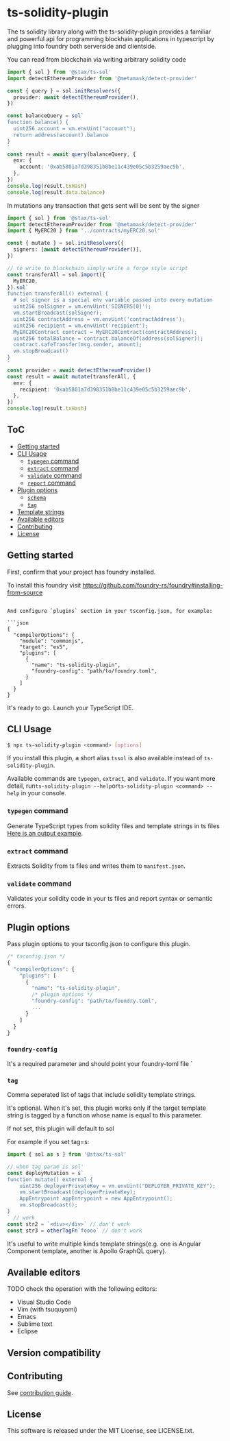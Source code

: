 # ts-solidity-plugin

The ts solidity library along with the ts-solidity-plugin provides
a familiar and powerful api for programming blockhain applications
in typescript by plugging into foundry both serverside and clientside.

You can read from blockchain via writing arbitrary solidity code

```ts
import { sol } from '@stax/ts-sol'
import detectEthereumProvider from '@metamask/detect-provider'

const { query } = sol.initResolvers({
  provider: await detectEthereumProvider(),
})

const balanceQuery = sol`
function balance() {
  uint256 account = vm.envUint("account");
  return address(account).balance
}
`
const result = await query(balanceQuery, {
  env: {
    account: '0xab5801a7d398351b8be11c439e05c5b3259aec9b',
  },
})
console.log(result.txHash)
console.log(result.data.balance)
```

In mutations any transaction that gets sent will be sent by the signer

```ts
import { sol } from '@stax/ts-sol'
import detectEthereumProvider from '@metamask/detect-provider'
import { MyERC20 } from '../contracts/myERC20.sol'

const { mutate } = sol.initResolvers({
  signers: [await detectEthereumProvider()],
})

// to write to blockchain simply write a forge style script
const transferAll = sol.import({
  MyERC20,
}).sol`
function transferAll() external {
  # sol signer is a special env variable passed into every mutation
  uint256 solSigner = vm.envUint('SIGNERS[0]');
  vm.startBroadcast(solSigner);
  uint256 contractAddress = vm.envUint('contractAddress');
  uint256 recipient = vm.envUint('recipient');
  MyERC20Contract contract = MyERC20Contract(contractAddress);
  uint256 totalBalance = contract.balanceOf(address(solSigner));
  contract.safeTransfer(msg.sender, amount);
  vm.stopBroadcast()
}
`
const provider = await detectEthereumProvider()
const result = await mutate(transferAll, {
  env: {
    recipient: '0xab5801a7d398351b8be11c439e05c5b3259aec9b',
  },
})
console.log(result.txHash)
```

## ToC

<!-- toc -->

- [Getting started](#getting-started)
- [CLI Usage](#cli-usage)
  - [`typegen` command](#typegen-command)
  - [`extract` command](#extract-command)
  - [`validate` command](#validate-command)
  - [`report` command](#report-command)
- [Plugin options](#plugin-options)
  - [`schema`](#schema)
  - [`tag`](#tag)
- [Template strings](#template-strings)
- [Available editors](#available-editors)
- [Contributing](#contributing)
- [License](#license)

<!-- tocstop -->

## Getting started

First, confirm that your project has foundry installed.

To install this foundry visit https://github.com/foundry-rs/foundry#installing-from-source

````

And configure `plugins` section in your tsconfig.json, for example:

```json
{
  "compilerOptions": {
    "module": "commonjs",
    "target": "es5",
    "plugins": [
      {
        "name": "ts-solidity-plugin",
        "foundry-config": "path/to/foundry.toml",
      }
    ]
  }
}
````

It's ready to go. Launch your TypeScript IDE.

## CLI Usage

```sh
$ npx ts-solidity-plugin <command> [options]
```

If you install this plugin, a short alias `tssol` is also available instead of `ts-solidity-plugin`.

Available commands are `typegen`, `extract`, and `validate`. If you want more detail, run`ts-solidity-plugin --help`or`ts-solidity-plugin <command> --help` in your console.

### `typegen` command

Generate TypeScript types from solidity files and template strings in ts files [Here is an output example](https://github.com/roninjin10/ts-solidity-plugin/blob/main/project-fixtures/react-apollo-prj/src/__generated__/git-hub-query.ts).

### `extract` command

Extracts Solidity from ts files and writes them to `manifest.json`.

### `validate` command

Validates your solidity code in your ts files and report syntax or semantic errors.

## Plugin options

Pass plugin options to your tsconfig.json to configure this plugin.

```js
/* tsconfig.json */
{
  "compilerOptions": {
    "plugins": [
      {
        "name": "ts-solidity-plugin",
        /* plugin options */
        "foundry-config": "path/to/foundry.toml",
        ...
      }
    ]
  }
}
```

### `foundry-config`

It's a required parameter and should point your foundry-toml file `

### `tag`

Comma seperated list of tags that include solidity template strings.

It's optional. When it's set, this plugin works only if the target template string is tagged by a function whose name is equal to this parameter.

If not set, this plugin will default to sol

For example if you set tag=s:

```ts
import { sol as s } from '@stax/ts-sol'

// when tag param is sol'
const deployMutation = s`
function mutate() external {
    uint256 deployerPrivateKey = vm.envUint("DEPLOYER_PRIVATE_KEY");
    vm.startBroadcast(deployerPrivateKey);
    AppEntrypoint appEntrypoint = new AppEntrypoint();
    vm.stopBroadcast();
}
` // work
const str2 = `<div></div>` // don't work
const str3 = otherTagFn`foooo` // don't work
```

It's useful to write multiple kinds template strings(e.g. one is Angular Component template, another is Apollo GraphQL query).

## Available editors

TODO check the operation with the following editors:

- Visual Studio Code
- Vim (with tsuquyomi)
- Emacs
- Sublime text
- Eclipse

## Version compatibility

## Contributing

See [contribution guide](CONTRIBUTING.md).

## License

This software is released under the MIT License, see LICENSE.txt.
